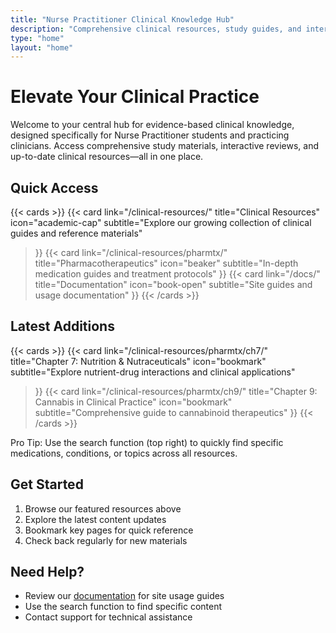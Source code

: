 ```yaml
---
title: "Nurse Practitioner Clinical Knowledge Hub"
description: "Comprehensive clinical resources, study guides, and interactive learning for Nurse Practitioner students and professionals"
type: "home"
layout: "home"
---
```


# Elevate Your Clinical Practice

Welcome to your central hub for evidence-based clinical knowledge, designed specifically for Nurse Practitioner students and practicing clinicians. Access comprehensive study materials, interactive reviews, and up-to-date clinical resources—all in one place.

## Quick Access

{{< cards >}}
  {{< card 
      link="/clinical-resources/" 
      title="Clinical Resources" 
      icon="academic-cap"
      subtitle="Explore our growing collection of clinical guides and reference materials"
  >}}
  {{< card 
      link="/clinical-resources/pharmtx/" 
      title="Pharmacotherapeutics" 
      icon="beaker"
      subtitle="In-depth medication guides and treatment protocols"
  >}}
  {{< card 
      link="/docs/" 
      title="Documentation" 
      icon="book-open"
      subtitle="Site guides and usage documentation"
  >}}
{{< /cards >}}

## Latest Additions

{{< cards >}}
  {{< card 
      link="/clinical-resources/pharmtx/ch7/" 
      title="Chapter 7: Nutrition & Nutraceuticals"
      icon="bookmark"
      subtitle="Explore nutrient-drug interactions and clinical applications"
  >}}
  {{< card 
      link="/clinical-resources/pharmtx/ch9/" 
      title="Chapter 9: Cannabis in Clinical Practice"
      icon="bookmark"
      subtitle="Comprehensive guide to cannabinoid therapeutics"
  >}}
{{< /cards >}}

<div class="px-4 py-3 mt-8 text-sm text-blue-800 bg-blue-100 border border-blue-400 rounded-lg dark:bg-blue-900/30 dark:text-blue-300 dark:border-blue-700" role="alert">
  <span class="font-medium">Pro Tip:</span> Use the search function (top right) to quickly find specific medications, conditions, or topics across all resources.
</div>

## Get Started

1. Browse our featured resources above
2. Explore the latest content updates
3. Bookmark key pages for quick reference
4. Check back regularly for new materials

## Need Help?

- Review our [documentation](/docs/) for site usage guides
- Use the search function to find specific content
- Contact support for technical assistance
